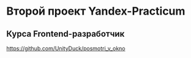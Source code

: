 # Второй проект Yandex-Practicum
## Курса Frontend-разработчик

https://github.com/UnityDuck/posmotri_v_okno